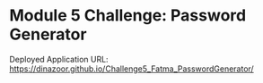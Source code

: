 # Module 5 Challenge: Password Generator

Deployed Application URL: https://dinazoor.github.io/Challenge5_Fatma_PasswordGenerator/
